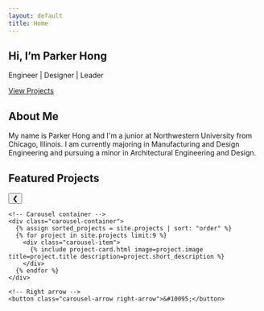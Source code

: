 ```yaml
---
layout: default
title: Home
---
```


<main class="home-page">
  <section class="hero">
    <div class="hero-content">
      <h1>Hi, I’m Parker Hong</h1>
      <p>Engineer | Designer | Leader</p>
      <a href="#projects" class="btn-primary">View Projects</a>
    </div>
  </section>

  <section class="intro">
    <h2>About Me</h2>
    <p>
      My name is Parker Hong and I'm a junior at Northwestern University from Chicago, Illinois. I am currently majoring in Manufacturing and Design Engineering and pursuing a minor in Architectural Engineering and Design.
    </p>
  </section>

  <!-- FEATURED PROJECTS CAROUSEL -->
<section id="projects" class="projects-carousel">
  <h2>Featured Projects</h2>
  <div class="carousel-wrapper">  
    <!-- Left arrow -->
    <button class="carousel-arrow left-arrow">&#10094;</button>

    <!-- Carousel container -->
    <div class="carousel-container">
      {% assign sorted_projects = site.projects | sort: "order" %}
      {% for project in site.projects limit:9 %}
        <div class="carousel-item">
          {% include project-card.html image=project.image title=project.title description=project.short_description %}
        </div>
      {% endfor %}
    </div>

    <!-- Right arrow -->
    <button class="carousel-arrow right-arrow">&#10095;</button>
  </div>
</section>

<!-- Carousel script -->
<script>
  const container = document.querySelector('.carousel-container');
  const leftArrow = document.querySelector('.left-arrow');
  const rightArrow = document.querySelector('.right-arrow');

  const scrollAmount = 300; // adjust to project card width + gap

  leftArrow.addEventListener('click', () => {
    container.scrollBy({ left: -scrollAmount, behavior: 'smooth' });
  });

  rightArrow.addEventListener('click', () => {
    container.scrollBy({ left: scrollAmount, behavior: 'smooth' });
  });
</script>
</main>
